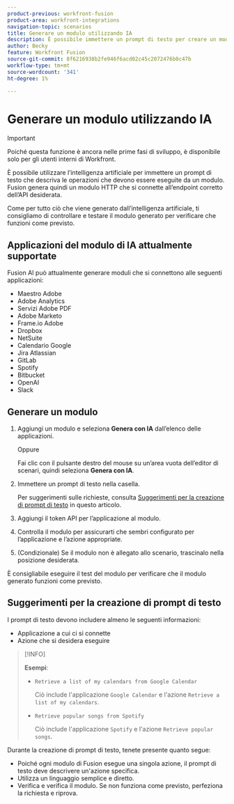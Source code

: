 ```yaml
---
product-previous: workfront-fusion
product-area: workfront-integrations
navigation-topic: scenarios
title: Generare un modulo utilizzando IA
description: È possibile immettere un prompt di testo per creare un modulo HTTP configurato per il prompt.
author: Becky
feature: Workfront Fusion
source-git-commit: 8f6216938b2fe946f6acd02c45c2072476b0c47b
workflow-type: tm+mt
source-wordcount: '341'
ht-degree: 1%

---
```


# Generare un modulo utilizzando IA

<!--DO NOT DELETE - linked through CSH-->

>[!IMPORTANT]
>
>Poiché questa funzione è ancora nelle prime fasi di sviluppo, è disponibile solo per gli utenti interni di Workfront.

È possibile utilizzare l’intelligenza artificiale per immettere un prompt di testo che descriva le operazioni che devono essere eseguite da un modulo. Fusion genera quindi un modulo HTTP che si connette all’endpoint corretto dell’API desiderata.

Come per tutto ciò che viene generato dall’intelligenza artificiale, ti consigliamo di controllare e testare il modulo generato per verificare che funzioni come previsto.

## Applicazioni del modulo di IA attualmente supportate

Fusion AI può attualmente generare moduli che si connettono alle seguenti applicazioni:

* Maestro Adobe
* Adobe Analytics
* Servizi Adobe PDF
* Adobe Marketo
* Frame.io Adobe
* Dropbox
* NetSuite
* Calendario Google
* Jira Atlassian
* GitLab
* Spotify
* Bitbucket
* OpenAI
* Slack

## Generare un modulo

1. Aggiungi un modulo e seleziona **Genera con IA** dall’elenco delle applicazioni.

   Oppure

   Fai clic con il pulsante destro del mouse su un’area vuota dell’editor di scenari, quindi seleziona **Genera con IA**.
1. Immettere un prompt di testo nella casella.

   Per suggerimenti sulle richieste, consulta [Suggerimenti per la creazione di prompt di testo](#tips-for-creating-text-prompts) in questo articolo.
1. Aggiungi il token API per l’applicazione al modulo.
1. Controlla il modulo per assicurarti che sembri configurato per l’applicazione e l’azione appropriate.
1. (Condizionale) Se il modulo non è allegato allo scenario, trascinalo nella posizione desiderata.

È consigliabile eseguire il test del modulo per verificare che il modulo generato funzioni come previsto.

## Suggerimenti per la creazione di prompt di testo

I prompt di testo devono includere almeno le seguenti informazioni:

* Applicazione a cui ci si connette
* Azione che si desidera eseguire

>[!INFO]
>
>**Esempi**:
>
>* `Retrieve a list of my calendars from Google Calendar`
>
>   Ciò include l&#39;applicazione `Google Calendar` e l&#39;azione `Retrieve a list of my calendars`.
>
>* `Retrieve popular songs from Spotify`
>
>   Ciò include l&#39;applicazione `Spotify` e l&#39;azione `Retrieve popular songs`.

Durante la creazione di prompt di testo, tenete presente quanto segue:

* Poiché ogni modulo di Fusion esegue una singola azione, il prompt di testo deve descrivere un&#39;azione specifica.
* Utilizza un linguaggio semplice e diretto.
* Verifica e verifica il modulo. Se non funziona come previsto, perfeziona la richiesta e riprova.



